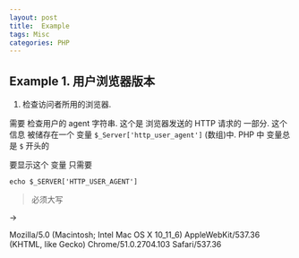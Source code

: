 ```yaml
---
layout: post
title:  Example
tags: Misc
categories: PHP
---
```


## Example 1. 用户浏览器版本

1. 检查访问者所用的浏览器.

需要 检查用户的 agent 字符串.
这个是 浏览器发送的 HTTP 请求的 一部分.
这个信息 被储存在一个 变量 `$_Server['http_user_agent']` (数组)中.
PHP 中 变量总是 `$` 开头的

要显示这个 变量 只需要

`echo $_SERVER['HTTP_USER_AGENT']`
> 必须大写

→ 

Mozilla/5.0 (Macintosh; Intel Mac OS X 10_11_6) AppleWebKit/537.36 (KHTML, like Gecko) Chrome/51.0.2704.103 Safari/537.36

